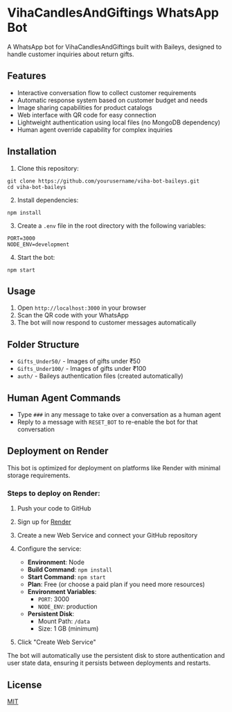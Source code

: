 # VihaCandlesAndGiftings WhatsApp Bot

A WhatsApp bot for VihaCandlesAndGiftings built with Baileys, designed to handle customer inquiries about return gifts.

## Features

- Interactive conversation flow to collect customer requirements
- Automatic response system based on customer budget and needs
- Image sharing capabilities for product catalogs
- Web interface with QR code for easy connection
- Lightweight authentication using local files (no MongoDB dependency)
- Human agent override capability for complex inquiries

## Installation

1. Clone this repository:
```
git clone https://github.com/yourusername/viha-bot-baileys.git
cd viha-bot-baileys
```

2. Install dependencies:
```
npm install
```

3. Create a `.env` file in the root directory with the following variables:
```
PORT=3000
NODE_ENV=development
```

4. Start the bot:
```
npm start
```

## Usage

1. Open `http://localhost:3000` in your browser
2. Scan the QR code with your WhatsApp
3. The bot will now respond to customer messages automatically

## Folder Structure

- `Gifts_Under50/` - Images of gifts under ₹50
- `Gifts_Under100/` - Images of gifts under ₹100
- `auth/` - Baileys authentication files (created automatically)

## Human Agent Commands

- Type `###` in any message to take over a conversation as a human agent
- Reply to a message with `RESET_BOT` to re-enable the bot for that conversation

## Deployment on Render

This bot is optimized for deployment on platforms like Render with minimal storage requirements.

### Steps to deploy on Render:

1. Push your code to GitHub
2. Sign up for [Render](https://render.com/)
3. Create a new Web Service and connect your GitHub repository
4. Configure the service:
   - **Environment**: Node
   - **Build Command**: `npm install`
   - **Start Command**: `npm start`
   - **Plan**: Free (or choose a paid plan if you need more resources)
   - **Environment Variables**:
     - `PORT`: 3000
     - `NODE_ENV`: production
   - **Persistent Disk**:
     - Mount Path: `/data`
     - Size: 1 GB (minimum)

5. Click "Create Web Service"

The bot will automatically use the persistent disk to store authentication and user state data, ensuring it persists between deployments and restarts.

## License

[MIT](LICENSE)